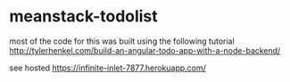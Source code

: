 # meanstack-todolist

most of the code for this was built using the following tutorial http://tylerhenkel.com/build-an-angular-todo-app-with-a-node-backend/


see hosted https://infinite-inlet-7877.herokuapp.com/
